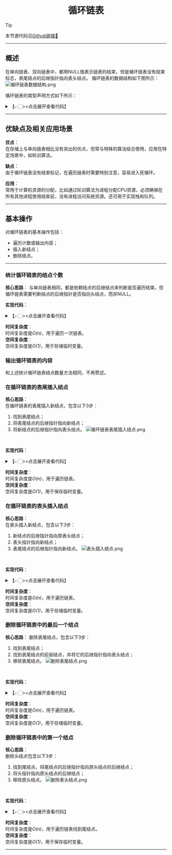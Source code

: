 # <center>循环链表

> [!Tip]
> 本节源代码见[Github链接🔗](https://github.com/MaxSolider/leetcode-algorithm/tree/main/structure/src/main/java/org/example/linkedlist/circular)

---

## 概述
在单向链表、双向链表中，都用NULL值表示链表的结束，但是循环链表没有结束标志，表尾结点的后继指针指向表头结点。
循环链表的数据结构如下图所示：
![循环链表数据结构.png](https://s2.loli.net/2022/10/08/s9eFOum8RzJj67K.png)

循环链表的类型声明方式如下所示：
<details> 
	<summary>【👉🏻>>点击展开查看代码】</summary> 
	<pre>
		<code>
/**  
 * 循环链表结点  
 *  
 * @className: CllNode  
 * @author: Max Solider  
 * @date: 2022-10-08 21:48  
 */
 public class CllNode {  
  
	/**  
	 * 结点数据  
	 */  
	private int data;  
  
	/**  
	 * 后继结点指针  
	 */  
	private CllNode next;  
  
	public CllNode(int data) {  
		this.data = data;  
	}  
  
	public int getData() {  
		return data;  
	}  
  
	public void setData(int data) {  
		this.data = data;  
	}  
  
	public CllNode getNext() {  
		return next;  
	}  
  
	public void setNext(CllNode next) {  
		this.next = next;  
	}  
}
		</code>
	</pre>
</details>

---

## 优缺点及相关应用场景
**优点**：
<br/>
在存储上与单向链表相比没有突出的优点，但常与特殊的算法结合使用，应用在特定场景中，如轮训算法。
<br/>

**缺点**：
<br/>
由于循环链表没有结束标记，在遍历链表时需要特别注意，容易进入死循环。
<br/>

**应用**：
<br/>
常用于计算机资源的分配，比如通过轮训算法为进程分配CPU资源，必须确保在所有其他进程使用结束前，没有进程访问系统资源。还可用于实现栈和队列。
<br/>

---

## 基本操作
对循环链表的基本操作包括：
* 遍历计数或输出内容；
* 插入新结点；
* 删除结点。

---

### 统计循环链表的结点个数
**核心思路**：
与单向链表相同，都是依赖结点的后继结点来判断是否遍历结束。但循环链表需要判断结点的后继指针是否指向头结点，而非NULL。
<br/>

**实现代码**：
<br/>
<details> 
	<summary>【👉🏻>>点击展开查看代码】</summary> 
	<pre>
		<code>
/**  
 * 遍历链表  
 *  
 * @author: Max Solider  
 * @date: 2022/10/8 21:59  
 * @param headNode  
 * @return int 链表长度  
 */  
static int listLength(CllNode headNode) {  
	if (headNode == null) {  
		return 0;  
	}  
	CllNode currentNode = headNode;  
	int count = 1;  
	do {  
		System.out.println("第" + count + "个结点的值是：" + currentNode.getData());  
		currentNode = currentNode.getNext();  
		count++;  
	} while (currentNode != headNode);  
	return count - 1;  
}
		</code>
	</pre>
</details>

**时间复杂度**：
<br/>
时间复杂度是*O(n)*，用于遍历一次链表。
<br/>
**空间复杂度**：
<br/>
空间复杂度是*O(1)*，用于存储临时变量。
<br/>

### 输出循环链表的内容
和上述统计循环链表结点数量方法相同，不再赘述。

### 在循环链表的表尾插入结点
**核心思路**：
<br/>
在循环链表的表尾插入新结点，包含以下3步：
1. 找到表尾结点；
2. 将表尾结点的后继指针指向新结点；
3. 将新结点的后继指针指向表头结点。
![循环链表表尾插入结点.png](https://s2.loli.net/2022/10/08/4O5boYcrVnNKgCi.png)
<br/>

**实现代码**：
<br/>
<details> 
	<summary>【👉🏻>>点击展开查看代码】</summary> 
	<pre>
		<code>
/**  
 * 表尾插入新结点  
 *  
 * @param headNode  
 * @param newNode  
 * @return org.example.linkedlist.circular.CllNode  
 * @author: Max Solider  
 * @date: 2022/10/8 22:14  
 */
 CllNode insertTail(CllNode headNode, CllNode newNode) {  
	if (headNode == null) {  
		headNode = newNode;  
		headNode.setNext(newNode);  
		return headNode;  
	}  
	// 找到原表尾结点  
	CllNode oldTailNode = headNode;  
	do {  
		oldTailNode = oldTailNode.getNext();  
	} while (oldTailNode.getNext() != headNode);  
	// 插入新表尾结点  
	oldTailNode.setNext(newNode);  
	newNode.setNext(headNode);  
	return headNode;  
}
		</code>
	</pre>
</details>

**时间复杂度**：
<br/>
时间复杂度是*O(n)*，用于遍历链表。
<br/>
**空间复杂度**：
<br/>
空间复杂度是*O(1)*，用于保存临时变量。
<br/>

### 在循环链表的表头插入结点
**核心思路**：
<br/>
在表头插入新结点，包含以下3步：
1. 新结点的后继指针指向原表头结点；
2. 表头指针指向新结点；
3. 表尾结点的后继指针指向新结点。
![表头插入结点.png](https://s2.loli.net/2022/10/08/l2zOWnyJvuiFIA5.png) 
<br/>

**实现代码**：
<br/>
<details> 
	<summary>【👉🏻>>点击展开查看代码】</summary> 
	<pre>
		<code>
/**  
 * 链表头插入新结点  
 *  
 * @author: Max Solider  
 * @date: 2022/10/8 22:29  
 * @param headNode  
 * @param newNode  
 * @return org.example.linkedlist.circular.CllNode  
 */
 CllNode insertHead(CllNode headNode, CllNode newNode) {  
	if (headNode == null) {  
		headNode = newNode;  
		headNode.setNext(newNode);  
		return headNode;  
	}  
	if (newNode == null) {  
		return headNode;  
	}  
	// 更新头结点  
	newNode.setNext(headNode);  
	headNode = newNode;  
	// 更新尾结点信息  
	CllNode tailNode = headNode.getNext();  
	do {  
		tailNode = tailNode.getNext();  
	} while (tailNode.getNext() != headNode.getNext());  
	tailNode.setNext(headNode);  
	return headNode;  
}
		</code>
	</pre>
</details>

**时间复杂度**：
<br/>
时间复杂度是*O(n)*，用于遍历链表。
<br/>
**空间复杂度**：
<br/>
空间复杂度是*O(1)*，用于存储临时变量。
<br/>

### 删除循环链表中的最后一个结点
**核心思路**：
删除表尾结点，包含以下3步：
1. 找到表尾结点；
2. 找到表尾结点的前驱结点，并将它的后继指针指向表头结点；
3. 移除表尾结点。
![删除表尾结点.png](https://s2.loli.net/2022/10/08/BdSAMVfk62XLDZW.png)
<br/>

**实现代码**：
<br/>
<details> 
	<summary>【👉🏻>>点击展开查看代码】</summary> 
	<pre>
		<code>
/**  
 * 删除表尾结点  
 *  
 * @param headNode  
 * @return org.example.linkedlist.circular.CllNode  
 * @author: Max Solider  
 * @date: 2022/10/8 22:42  
 */
 CllNode deleteTail(CllNode headNode) {  
	if (headNode == null) {  
		return headNode;  
	}  
	if (headNode.getNext() == headNode) {  
		headNode.setNext(null);  
		headNode = null;  
		return headNode;  
	}  
	// 找到表尾结点的前驱结点  
	CllNode currentNode = headNode;  
	while (currentNode.getNext().getNext() != headNode) {  
		currentNode = currentNode.getNext();  
	}  
	// 更新表尾结点信息  
	currentNode.getNext().setNext(null);  
	// 更新表尾结点的前驱结点的信息  
	currentNode.setNext(headNode);  
	return headNode;  
}
		</code>
	</pre>
</details>

**时间复杂度**：
<br/>
时间复杂度是*O(n)*，用于遍历链表。
<br/>
**空间复杂度**：
<br/>
空间复杂度是*O(1)*，用于存储临时变量。
<br/>

### 删除循环链表中的第一个结点
**核心思路**：
<br/>
删除头结点包含以下3步：
1. 找到尾结点，将尾结点的后继指针指向原头结点的后继结点；
2. 将头指针指向原头结点的后继结点；
3. 移除原头结点。
![删除表头结点.png](https://s2.loli.net/2022/10/08/eQ78mUpzMo4TkZ1.png)
<br/>

**实现代码**：
<br/>
<details> 
	<summary>【👉🏻>>点击展开查看代码】</summary> 
	<pre>
		<code>
/**  
 * 删除表头结点  
 *  
 * @author: Max Solider  
 * @date: 2022/10/8 22:54  
 * @param headNode  
 * @return org.example.linkedlist.circular.CllNode  
 */
 CllNode deleteHead(CllNode headNode) {  
	if (headNode == null) {  
		return headNode;  
	}  
	if (headNode.getNext() == headNode) {  
		headNode.setNext(null);  
		headNode = null;  
		return headNode;  
	}  
	// 更新表尾结点  
	CllNode tailNode = headNode;  
	while (tailNode.getNext() != headNode) {  
		tailNode = tailNode.getNext();  
	}  
	tailNode.setNext(headNode.getNext());  
	// 更新头指针  
	CllNode oldHead = headNode;  
	headNode = headNode.getNext();  
	// 更新原头结点  
	oldHead.setNext(null);  
	oldHead = null;  
	return headNode;  
}
		</code>
	</pre>
</details>

**时间复杂度**：
<br/>
时间复杂度是*O(n)*，用于遍历链表找到尾结点。
<br/>
**空间复杂度**：
<br/>
空间复杂度是*O(1)*，用于保存临时变量。
<br/>

---